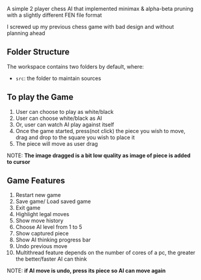A simple 2 player chess AI that implemented minimax & alpha-beta pruning with a slightly different FEN file format

I screwed up my previous chess game with bad design and without planning ahead

## Folder Structure

The workspace contains two folders by default, where:

- `src`: the folder to maintain sources

## To play the Game

1. User can choose to play as white/black
2. User can choose white/black as AI
3. Or, user can watch AI play against itself
4. Once the game started, press(not click) the piece you wish to move, drag and drop to the square you wish to place it
5. The piece will move as user drag

NOTE: **The image dragged is a bit low quality as image of piece is added to cursor**

## Game Features

1. Restart new game
2. Save game/ Load saved game
3. Exit game
4. Highlight legal moves
5. Show move history
6. Choose AI level from 1 to 5
7. Show captured piece
8. Show AI thinking progress bar
9. Undo previous move
10. Multithread feature depends on the number of cores of a pc, the greater the better/faster AI can think

NOTE: **if AI move is undo, press its piece so AI can move again**
